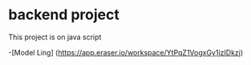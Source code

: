 # backend project

This project is on java script

-[Model Ling] (https://app.eraser.io/workspace/YtPqZ1VogxGy1jzIDkzj)